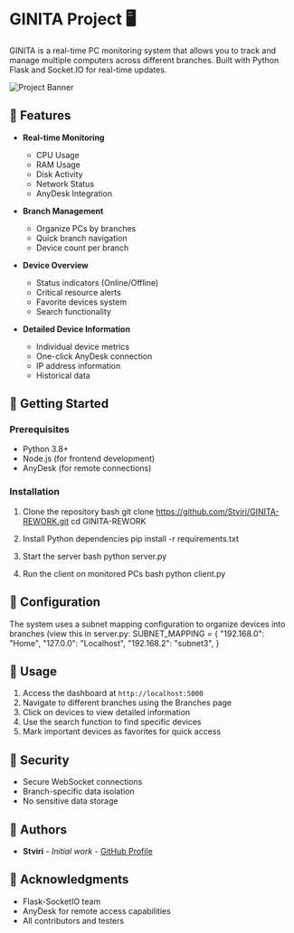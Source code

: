 # GINITA Project 🖥️

GINITA is a real-time PC monitoring system that allows you to track and manage multiple computers across different branches. Built with Python Flask and Socket.IO for real-time updates.

![Project Banner](path_to_banner_image.png)

## 🌟 Features

- **Real-time Monitoring**
  - CPU Usage
  - RAM Usage
  - Disk Activity
  - Network Status
  - AnyDesk Integration

- **Branch Management**
  - Organize PCs by branches
  - Quick branch navigation
  - Device count per branch

- **Device Overview**
  - Status indicators (Online/Offline)
  - Critical resource alerts
  - Favorite devices system
  - Search functionality

- **Detailed Device Information**
  - Individual device metrics
  - One-click AnyDesk connection
  - IP address information
  - Historical data

## 🚀 Getting Started

### Prerequisites

- Python 3.8+
- Node.js (for frontend development)
- AnyDesk (for remote connections)

### Installation

1. Clone the repository
bash
git clone https://github.com/Stviri/GINITA-REWORK.git
cd GINITA-REWORK


2. Install Python dependencies
pip install -r requirements.txt

3. Start the server
bash
python server.py

4. Run the client on monitored PCs
bash
python client.py

## 🔧 Configuration

The system uses a subnet mapping configuration to organize devices into branches (view this in server.py:
SUBNET_MAPPING = {
"192.168.0": "Home",
"127.0.0": "Localhost",
"192.168.2": "subnet3",
}



## 🎯 Usage

1. Access the dashboard at `http://localhost:5000`
2. Navigate to different branches using the Branches page
3. Click on devices to view detailed information
4. Use the search function to find specific devices
5. Mark important devices as favorites for quick access

## 🔐 Security

- Secure WebSocket connections
- Branch-specific data isolation
- No sensitive data storage

## 👥 Authors

- **Stviri** - *Initial work* - [GitHub Profile](https://github.com/Stviri)

## 🙏 Acknowledgments

- Flask-SocketIO team
- AnyDesk for remote access capabilities
- All contributors and testers

